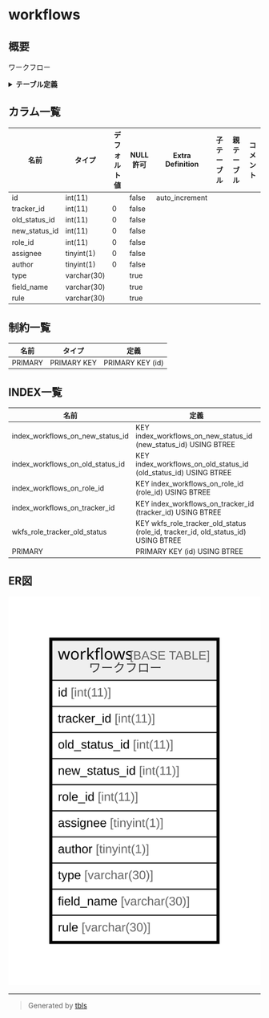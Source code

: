 # workflows

## 概要

ワークフロー

<details>
<summary><strong>テーブル定義</strong></summary>

```sql
CREATE TABLE `workflows` (
  `id` int(11) NOT NULL AUTO_INCREMENT,
  `tracker_id` int(11) NOT NULL DEFAULT '0',
  `old_status_id` int(11) NOT NULL DEFAULT '0',
  `new_status_id` int(11) NOT NULL DEFAULT '0',
  `role_id` int(11) NOT NULL DEFAULT '0',
  `assignee` tinyint(1) NOT NULL DEFAULT '0',
  `author` tinyint(1) NOT NULL DEFAULT '0',
  `type` varchar(30) DEFAULT NULL,
  `field_name` varchar(30) DEFAULT NULL,
  `rule` varchar(30) DEFAULT NULL,
  PRIMARY KEY (`id`),
  KEY `wkfs_role_tracker_old_status` (`role_id`,`tracker_id`,`old_status_id`),
  KEY `index_workflows_on_old_status_id` (`old_status_id`),
  KEY `index_workflows_on_role_id` (`role_id`),
  KEY `index_workflows_on_new_status_id` (`new_status_id`),
  KEY `index_workflows_on_tracker_id` (`tracker_id`)
) ENGINE=InnoDB AUTO_INCREMENT=[Redacted by tbls] DEFAULT CHARSET=utf8
```

</details>

## カラム一覧

| 名前            | タイプ         | デフォルト値       | NULL許可   | Extra Definition | 子テーブル      | 親テーブル      | コメント     |
| ------------- | ----------- | ------------ | -------- | ---------------- | ---------- | ---------- | -------- |
| id            | int(11)     |              | false    | auto_increment   |            |            |          |
| tracker_id    | int(11)     | 0            | false    |                  |            |            |          |
| old_status_id | int(11)     | 0            | false    |                  |            |            |          |
| new_status_id | int(11)     | 0            | false    |                  |            |            |          |
| role_id       | int(11)     | 0            | false    |                  |            |            |          |
| assignee      | tinyint(1)  | 0            | false    |                  |            |            |          |
| author        | tinyint(1)  | 0            | false    |                  |            |            |          |
| type          | varchar(30) |              | true     |                  |            |            |          |
| field_name    | varchar(30) |              | true     |                  |            |            |          |
| rule          | varchar(30) |              | true     |                  |            |            |          |

## 制約一覧

| 名前      | タイプ         | 定義               |
| ------- | ----------- | ---------------- |
| PRIMARY | PRIMARY KEY | PRIMARY KEY (id) |

## INDEX一覧

| 名前                               | 定義                                                                                |
| -------------------------------- | --------------------------------------------------------------------------------- |
| index_workflows_on_new_status_id | KEY index_workflows_on_new_status_id (new_status_id) USING BTREE                  |
| index_workflows_on_old_status_id | KEY index_workflows_on_old_status_id (old_status_id) USING BTREE                  |
| index_workflows_on_role_id       | KEY index_workflows_on_role_id (role_id) USING BTREE                              |
| index_workflows_on_tracker_id    | KEY index_workflows_on_tracker_id (tracker_id) USING BTREE                        |
| wkfs_role_tracker_old_status     | KEY wkfs_role_tracker_old_status (role_id, tracker_id, old_status_id) USING BTREE |
| PRIMARY                          | PRIMARY KEY (id) USING BTREE                                                      |

## ER図

![er](workflows.svg)

---

> Generated by [tbls](https://github.com/k1LoW/tbls)
